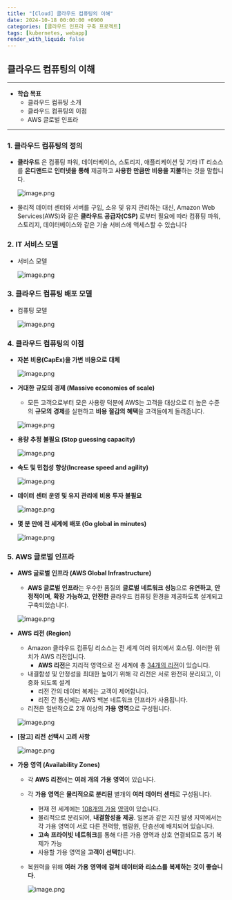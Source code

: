 ```yaml
---
title: "[Cloud] 클라우드 컴퓨팅의 이해"
date: 2024-10-18 00:00:00 +0900
categories: [클라우드 인프라 구축 프로젝트]
tags: [kubernetes, webapp]
render_with_liquid: false
---
```


## 클라우드 컴퓨팅의 이해

---

- **학습 목표**
    - 클라우드 컴퓨팅 소개
    - 클라우드 컴퓨팅의 이점
    - AWS 글로벌 인프라

---

### 1. 클라우드 컴퓨팅의 정의

- **클라우드** 은 컴퓨팅 파워, 데이터베이스, 스토리지, 애플리케이션 및 기타 IT 리소스를 **온디맨드**로 **인터넷을** **통해** 제공하고 **사용한** **만큼만** **비용을** **지불**하는 것을 말합니다.
    
    ![image.png](/assets/img/Cloud/cloud-computing/image.png)
    

- 물리적 데이터 센터와 서버를 구입, 소유 및 유지 관리하는 대신, Amazon Web Services(AWS)와 같은 **클라우드** **공급자(CSP)** 로부터 필요에 따라 컴퓨팅 파워, 스토리지, 데이터베이스와 같은 기술 서비스에 액세스할 수 있습니다

### **2. IT 서비스** **모델**

- 서비스 모델
    
    ![image.png](/assets/img/Cloud/cloud-computing/image%201.png)
    

### **3. 클라우드** **컴퓨팅** **배포** **모델**

- 컴퓨팅 모델
    
    ![image.png](/assets/img/Cloud/cloud-computing/image%202.png)
    

### 4. 클라우드 컴퓨팅의 이점

- **자본** **비용(CapEx)을 가변** **비용으로** **대체**
    
    ![image.png](/assets/img/Cloud/cloud-computing/image%203.png)
    
- **거대한** **규모의** **경제 (Massive economies of scale)**
    - 모든 고객으로부터 모은 사용량 덕분에 AWS는 고객을 대상으로 더 높은 수준의 **규모의** **경제**를 실현하고 **비용** **절감의** **혜택**을 고객들에게 돌려줍니다.
    
    ![image.png](/assets/img/Cloud/cloud-computing/image%204.png)
    

- **용량** **추정** **불필요 (Stop guessing capacity)**
    
    ![image.png](/assets/img/Cloud/cloud-computing/image%205.png)
    

- **속도 및 민첩성** **향상(Increase speed and agility)**
    
    ![image.png](/assets/img/Cloud/cloud-computing/image%206.png)
    

- **데이터** **센터** **운영 및 유지** **관리에** **비용** **투자** **불필요**
    
    ![image.png](/assets/img/Cloud/cloud-computing/image%207.png)
    
- **몇 분 만에 전 세계에** **배포 (Go global in minutes)**
    
    ![image.png](/assets/img/Cloud/cloud-computing/image%208.png)
    

### 5. AWS 글로벌 인프라

- **AWS 글로벌** **인프라 (AWS Global Infrastructure)**
    - **AWS 글로벌** **인프라**는 우수한 품질의 **글로벌** **네트워크** **성능**으로 **유연하고**, **안정적이며**, **확장** **가능하고**, **안전한** 클라우드 컴퓨팅 환경을 제공하도록 설계되고 구축되었습니다.
    
    ![image.png](/assets/img/Cloud/cloud-computing/image%209.png)
    

- **AWS 리전** **(Region)**
    - Amazon 클라우드 컴퓨팅 리소스는 전 세계 여러 위치에서 호스팅. 이러한 위치가 AWS 리전입니다.
        - **AWS 리전**은 지리적 영역으로 전 세계에 총 [34개의 리전](https://aws.amazon.com/ko/about-aws/global-infrastructure/)이 있습니다.
    - 내결함성 및 안정성을 최대한 높이기 위해 각 리전은 서로 완전히 분리되고, 이중화 되도록 설계
        - 리전 간의 데이터 복제는 고객이 제어합니다.
        - 리전 간 통신에는 AWS 백본 네트워크 인프라가 사용됩니다.
    - 리전은 일반적으로 2개 이상의 **가용** **영역**으로 구성됩니다.
    
    ![image.png](/assets/img/Cloud/cloud-computing/image%2010.png)
    

- **[참고] 리전** **선택시** **고려** **사항**
    
    ![image.png](/assets/img/Cloud/cloud-computing/image%2011.png)
    

- **가용** **영역 (Availability Zones)**
    - 각 **AWS 리전**에는 **여러** **개의** **가용** **영역**이 있습니다.
    - 각 **가용** **영역**은 **물리적으로** **분리된** 별개의 **여러** **데이터** **센터**로 구성됩니다.
        - 현재 전 세계에는 [108개의 가용](https://aws.amazon.com/ko/about-aws/global-infrastructure/) [영역](https://aws.amazon.com/ko/about-aws/global-infrastructure/)이 있습니다.
        - 물리적으로 분리되어, **내결함성을** **제공**. 일본과 같은 지진 발생 지역에서는 각 가용 영역이 서로 다른 전력망, 범람원, 단층선에 배치되어 있습니다.
        - **고속** **프라이빗** **네트워크**를 통해 다른 가용 영역과 상호 연결되므로 동기 복제가 가능
        - 사용할 가용 영역을 **고객이** **선택**합니다.
    - 복원력을 위해 **여러** **가용** **영역에** **걸쳐** **데이터와** **리소스를** **복제하는** **것이** **좋습니다**.
        
        ![image.png](/assets/img/Cloud/cloud-computing/image%2012.png)
